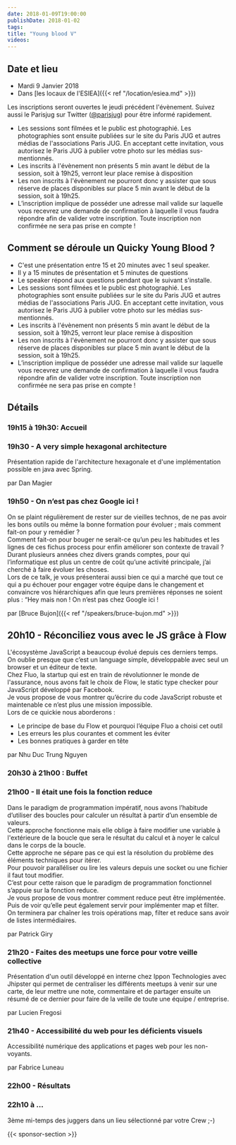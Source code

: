```yaml
---
date: 2018-01-09T19:00:00
publishDate: 2018-01-02
tags:
title: "Young blood V"
videos:
---
```


## Date et lieu

- Mardi 9 Janvier 2018
- Dans [les locaux de l'ESIEA]({{< ref "/location/esiea.md" >}})

Les inscriptions seront ouvertes le jeudi précédent l'évènement. Suivez aussi le Parisjug sur Twitter ([@parisjug](https://twitter.com/parisjug)) pour être informé rapidement.
- Les sessions sont filmées et le public est photographié. Les photographies sont ensuite publiées sur le site du Paris JUG et autres médias de l'associations Paris JUG. En acceptant cette invitation, vous autorisez le Paris JUG à publier votre photo sur les médias sus-mentionnés.
- Les inscrits à l'évènement non présents 5 min avant le début de la session, soit à 19h25, verront leur place remise à disposition
- Les non inscrits à l'évènement ne pourront donc y assister que sous réserve de places disponibles sur place 5 min avant le début de la session, soit à 19h25.
- L’inscription implique de posséder une adresse mail valide sur laquelle vous recevrez une demande de confirmation à laquelle il vous faudra répondre afin de valider votre inscription. Toute inscription non confirmée ne sera pas prise en compte !


## Comment se déroule un Quicky Young Blood ?

- C'est une présentation entre 15 et 20 minutes avec 1 seul speaker.
- Il y a 15 minutes de présentation et 5 minutes de questions
- Le speaker répond aux questions pendant que le suivant s'installe.
- Les sessions sont filmées et le public est photographié. Les photographies sont ensuite publiées sur le site du Paris JUG et autres médias de l'associations Paris JUG. En acceptant cette invitation, vous autorisez le Paris JUG à publier votre photo sur les médias sus-mentionnés.
- Les inscrits à l'évènement non présents 5 min avant le début de la session, soit à 19h25, verront leur place remise à disposition
- Les non inscrits à l'évènement ne pourront donc y assister que sous réserve de places disponibles sur place 5 min avant le début de la session, soit à 19h25.
- L’inscription implique de posséder une adresse mail valide sur laquelle vous recevrez une demande de confirmation à laquelle il vous faudra répondre afin de valider votre inscription. Toute inscription non confirmée ne sera pas prise en compte !

## Détails

### 19h15 à 19h30: Accueil

### 19h30 - A very simple hexagonal architecture

Présentation rapide de l'architecture hexagonale et d'une implémentation possible en java avec Spring.

par Dan Magier

### 19h50 - On n’est pas chez Google ici !

On se plaint régulièrement de rester sur de vieilles technos, de ne pas avoir les bons outils ou même la bonne formation pour évoluer ; mais comment fait-on pour y remédier ?  
Comment fait-on pour bouger ne serait-ce qu’un peu les habitudes et les lignes de ces fichus process pour enfin améliorer son contexte de travail ?  
Durant plusieurs années chez divers grands comptes, pour qui l’informatique est plus un centre de coût qu’une activité principale, j’ai cherché à faire évoluer les choses.  
Lors de ce talk, je vous présenterai aussi bien ce qui a marché que tout ce qui a pu échouer pour engager votre équipe dans le changement et convaincre vos hiérarchiques afin que leurs premières réponses ne soient plus : “Hey mais non ! On n’est pas chez Google ici !

par [Bruce Bujon]({{< ref "/speakers/bruce-bujon.md" >}})

## 20h10 - Réconciliez vous avec le JS grâce à Flow

L'écosystème JavaScript a beaucoup évolué depuis ces derniers temps.  
On oublie presque que c’est un language simple, développable avec seul un browser et un éditeur de texte.  
Chez Fluo, la startup qui est en train de révolutionner le monde de l'assurance, nous avons fait le choix de Flow, le static type checker pour JavaScript développé par Facebook.  
Je vous propose de vous montrer qu’écrire du code JavaScript robuste et maintenable ce n’est plus une mission impossible.  
Lors de ce quickie nous aborderons :

* Le principe de base du Flow et pourquoi l’équipe Fluo a choisi cet outil
* Les erreurs les plus courantes et comment les éviter
* Les bonnes pratiques à garder en tête

par Nhu Duc Trung Nguyen

### 20h30 à 21h00 : Buffet

### 21h00 - Il était une fois la fonction reduce

Dans le paradigm de programmation impératif, nous avons l’habitude d’utiliser des boucles pour calculer un résultat à partir d’un ensemble de valeurs.  
Cette approche fonctionne mais elle oblige à faire modifier une variable à l'extérieure de la boucle que sera le résultat du calcul et à noyer le calcul dans le corps de la boucle.  
Cette approche ne sépare pas ce qui est la résolution du problème des éléments techniques pour itérer.  
Pour pouvoir paralléliser ou lire les valeurs depuis une socket ou une fichier il faut tout modifier.  
C’est pour cette raison que le paradigm de programmation fonctionnel s’appuie sur la fonction reduce.  
Je vous propose de vous montrer comment reduce peut être implémentée.  
Puis de voir qu’elle peut également servir pour implémenter map et filter.  
On terminera par chaîner les trois opérations map, filter et reduce sans avoir de listes intermédiaires.

par Patrick Giry

### 21h20 - Faites des meetups une force pour votre veille collective

Présentation d'un outil développé en interne chez Ippon Technologies avec Jhipster qui permet de centraliser les différents meetups à venir sur une carte, de leur mettre une note, commentaire et de partager ensuite un résumé de ce dernier pour faire de la veille de toute une équipe / entreprise.

par Lucien Fregosi

### 21h40 - Accessibilité du web pour les déficients visuels

Accessibilité numérique des applications et pages web pour les non-voyants.

par Fabrice Luneau

### 22h00 - Résultats

### 22h10 à ...

3ème mi-temps des juggers dans un lieu sélectionné par votre Crew ;-)

{{< sponsor-section >}}
